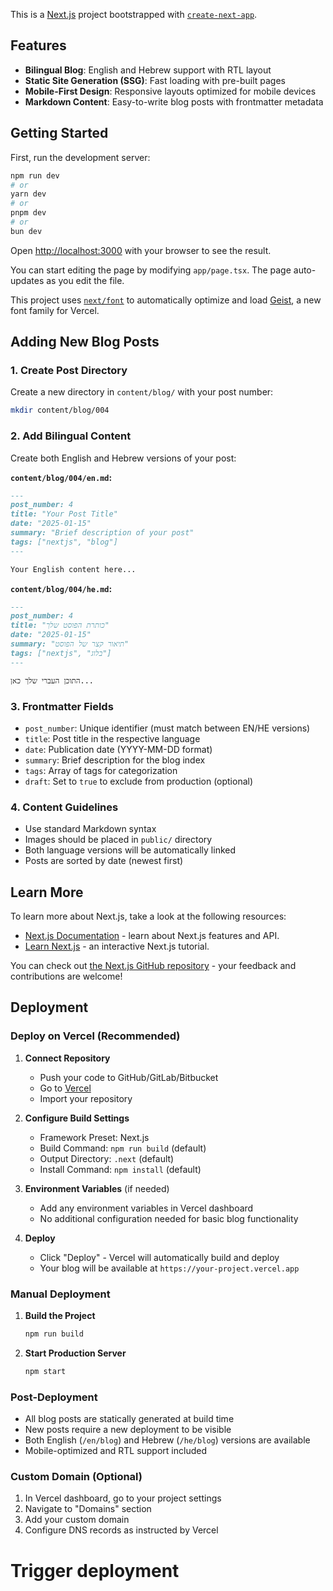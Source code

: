 This is a [Next.js](https://nextjs.org) project bootstrapped with [`create-next-app`](https://nextjs.org/docs/app/api-reference/cli/create-next-app).

## Features

- **Bilingual Blog**: English and Hebrew support with RTL layout
- **Static Site Generation (SSG)**: Fast loading with pre-built pages
- **Mobile-First Design**: Responsive layouts optimized for mobile devices
- **Markdown Content**: Easy-to-write blog posts with frontmatter metadata

## Getting Started

First, run the development server:

```bash
npm run dev
# or
yarn dev
# or
pnpm dev
# or
bun dev
```

Open [http://localhost:3000](http://localhost:3000) with your browser to see the result.

You can start editing the page by modifying `app/page.tsx`. The page auto-updates as you edit the file.

This project uses [`next/font`](https://nextjs.org/docs/app/building-your-application/optimizing/fonts) to automatically optimize and load [Geist](https://vercel.com/font), a new font family for Vercel.

## Adding New Blog Posts

### 1. Create Post Directory
Create a new directory in `content/blog/` with your post number:
```bash
mkdir content/blog/004
```

### 2. Add Bilingual Content
Create both English and Hebrew versions of your post:

**`content/blog/004/en.md`:**
```markdown
---
post_number: 4
title: "Your Post Title"
date: "2025-01-15"
summary: "Brief description of your post"
tags: ["nextjs", "blog"]
---

Your English content here...
```

**`content/blog/004/he.md`:**
```markdown
---
post_number: 4
title: "כותרת הפוסט שלך"
date: "2025-01-15"
summary: "תיאור קצר של הפוסט"
tags: ["nextjs", "בלוג"]
---

התוכן העברי שלך כאן...
```

### 3. Frontmatter Fields
- `post_number`: Unique identifier (must match between EN/HE versions)
- `title`: Post title in the respective language
- `date`: Publication date (YYYY-MM-DD format)
- `summary`: Brief description for the blog index
- `tags`: Array of tags for categorization
- `draft`: Set to `true` to exclude from production (optional)

### 4. Content Guidelines
- Use standard Markdown syntax
- Images should be placed in `public/` directory
- Both language versions will be automatically linked
- Posts are sorted by date (newest first)

## Learn More

To learn more about Next.js, take a look at the following resources:

- [Next.js Documentation](https://nextjs.org/docs) - learn about Next.js features and API.
- [Learn Next.js](https://nextjs.org/learn) - an interactive Next.js tutorial.

You can check out [the Next.js GitHub repository](https://github.com/vercel/next.js) - your feedback and contributions are welcome!

## Deployment

### Deploy on Vercel (Recommended)

1. **Connect Repository**
   - Push your code to GitHub/GitLab/Bitbucket
   - Go to [Vercel](https://vercel.com/new)
   - Import your repository

2. **Configure Build Settings**
   - Framework Preset: Next.js
   - Build Command: `npm run build` (default)
   - Output Directory: `.next` (default)
   - Install Command: `npm install` (default)

3. **Environment Variables** (if needed)
   - Add any environment variables in Vercel dashboard
   - No additional configuration needed for basic blog functionality

4. **Deploy**
   - Click "Deploy" - Vercel will automatically build and deploy
   - Your blog will be available at `https://your-project.vercel.app`

### Manual Deployment

1. **Build the Project**
   ```bash
   npm run build
   ```

2. **Start Production Server**
   ```bash
   npm start
   ```

### Post-Deployment

- All blog posts are statically generated at build time
- New posts require a new deployment to be visible
- Both English (`/en/blog`) and Hebrew (`/he/blog`) versions are available
- Mobile-optimized and RTL support included

### Custom Domain (Optional)

1. In Vercel dashboard, go to your project settings
2. Navigate to "Domains" section
3. Add your custom domain
4. Configure DNS records as instructed by Vercel
# Trigger deployment
